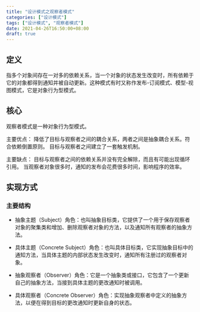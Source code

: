 ```yaml
---
title: "设计模式之观察者模式"
categories: ["设计模式"]
tags: ["设计模式", "观察者模式"]
date: 2021-04-26T16:50:00+08:00
draft: true
---
```


## 定义

指多个对象间存在一对多的依赖关系，当一个对象的状态发生改变时，所有依赖于它的对象都得到通知并被自动更新。这种模式有时又称作发布-订阅模式、模型-视图模式，它是对象行为型模式。

## 核心

观察者模式是一种对象行为型模式。

主要优点：
降低了目标与观察者之间的耦合关系，两者之间是抽象耦合关系。符合依赖倒置原则。
目标与观察者之间建立了一套触发机制。

主要缺点：
目标与观察者之间的依赖关系并没有完全解除，而且有可能出现循环引用。
当观察者对象很多时，通知的发布会花费很多时间，影响程序的效率。

## 实现方式

### 主要结构

- 抽象主题（Subject）角色：也叫抽象目标类，它提供了一个用于保存观察者对象的聚集类和增加、删除观察者对象的方法，以及通知所有观察者的抽象方法。

- 具体主题（Concrete Subject）角色：也叫具体目标类，它实现抽象目标中的通知方法，当具体主题的内部状态发生改变时，通知所有注册过的观察者对象。

- 抽象观察者（Observer）角色：它是一个抽象类或接口，它包含了一个更新自己的抽象方法，当接到具体主题的更改通知时被调用。

- 具体观察者（Concrete Observer）角色：实现抽象观察者中定义的抽象方法，以便在得到目标的更改通知时更新自身的状态。



